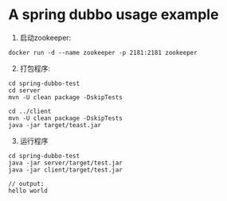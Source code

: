 A spring dubbo usage example
===
1. 启动zookeeper:
  ```
  docker run -d --name zookeeper -p 2181:2181 zookeeper
  ```
2. 打包程序:
  ```
  cd spring-dubbo-test
  cd server
  mvn -U clean package -DskipTests

  cd ../client
  mvn -U clean package -DskipTests
  java -jar target/teast.jar
  ```

3. 运行程序
  ```
  cd spring-dubbo-test
  java -jar server/target/test.jar
  java -jar client/target/test.jar

  // output:
  hello world
  ```